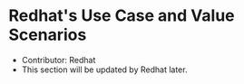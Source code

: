 # Redhat's Use Case and Value Scenarios
- Contributor: Redhat
- This section will be updated by Redhat later.